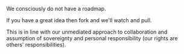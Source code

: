 We consciously do not have a roadmap. 

If you have a great idea then fork and we'll watch and pull.

This is in line with our unmediated approach to collaboration and assumption of 
sovereignty and personal responsibility (our rights are others' responsibilities).